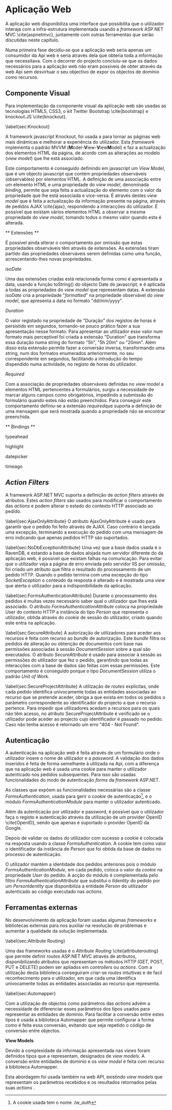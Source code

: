 Aplicação Web
=

A aplicação web disponibiliza uma interface que possibilita que o utilizador interaja com a infra-estrutura implementada usando a *framework* ASP.NET MVC \cite{aspnetmvc}, juntamente com outras ferramentas que serão discutidas neste capítulo.

Numa primeira fase decidiu-se que a aplicação web seria apenas um consumidor da Api web e seria através dela que obteria toda a informação que necessitava. Com o decorrer do projecto concluiu-se que os dados necessários para a aplicação web não eram possíveis de obter através da web Api sem desvirtuar o seu objectivo de expor os objectos de domínio como recursos.

Componente Visual
-

Para implementação da componente visual da aplicação web são usadas as tecnologias HTML5, CSS3, o *kit* Twitter Bootstrap \cite{bootstrap} e knockout.JS \cite{knockout}.

\label{sec:Knockout}

A framework javascript Knockout, foi usada a para tornar as páginas web mais dinâmicas e melhorar a experiência do utilizador. Esta *framework* implementa o padrão MVVM (**M**odel-**V**iew-**V**iew**M**odel) e faz a actualização dos elementos HTML da página, de acordo com as alterações ao modelo (*view model*) que lhe está associado.

Este comportamento é conseguido definindo em javascript um *View Model*, que é um objecto javascript que contém propriedades observáveis (observables) por elementos HTML. A definição de uma associação entre um elemento HTML e uma propriedade do *view model*, denominada *binding*, permite que seja feita a actualização do elemento com o valor da propriedade que lhe está associada e vice-versa. É através destes *view model* que é feita a actualização da informação presente na página, através de pedidos AJAX \cite{ajax}, respondendo a interacções do utilizador. É possível que existam vários elementos HTML a observar a mesma propriedade do *view model*, tomando todos o mesmo valor quando esta é alterada.

** Extensões **

É possível ainda alterar o comportamento por omissão que estas propriedades observáveis têm através de extensões. As extensões tiram partido das propriedades observáveis serem definidas como uma função, acrescentando-lhes novas propriedades.

*isoDate*

Uma das extensões criadas está relacionada forma como é apresentada a data, usando a função toString() do objecto Date do javascript, e é aplicada a todas as propriedades do *view model* que representam datas. A extensão *isoDate* cria a propriedade "*formatted*" na propriedade observável do *view model*, que apresenta a data no formato "dd/mm/yyyy".

*Duration*

O valor registado na propriedade de "Duração" dos registos de horas é persistido em segundos, tornando-se pouco prático fazer a sua apresentação nesse formato. Para apresentar ao utilizador esse valor num formato mais perceptivel foi criada a extensão "Duration" que transforma essa duração numa string do formato "5h", "5h 20m" ou "20min". Além disso esta extensão permite fazer a conversão inversa, transformando uma string, num dos formatos enumerados anteriormente, no seu correspondente em segundos, facilitando a introdução do tempo dispendido numa actividade, no registo de horas do utilizador.

*Required*

Com a associação de propriedades observáveis definidas no *view model* a elementos HTML pertencentes a formulários, surgiu a necessidade de marcar alguns campos como obrigatórios, impedindo a submissão do formulário quando estes não estão preenchidos. Para conseguir este comportamento definiu-se a extensão *required*que suporta a definição de uma mensagem que será mostrada quando a propriedade não se encontrar preenchida.

** Bindings **
 
typeahead

highlight

datepicker

timeago

*Action Filters*
-

A framework ASP.NET MVC suporta a definição de *action filters* através de atributos. Estes *action filters* são usados para modificar o comportamento das *actions* e podem alterar o estado do contexto HTTP associado ao pedido.

\label{sec:AjaxOnlyAttribute}
O atributo AjaxOnlyAttribute é usado para garantir que o pedido foi feito através de AJAX. Caso contrário é lançada uma excepção, terminando a execução do pedido com uma mensagem de erro indicando que apenas pedidos HTTP são suportados.

\label{sec:NoDbExceptionAttribute}
Uma vez que a base dados usada é o RavenDB, e estando a base de dados alojada num servidor diferente do da aplicação web, é possível que existam falhas na comunicação. Para evitar que o utilizador veja a página de erro enviada pelo servidor IIS por omissão, foi criado um atributo que filtra o resultado do processamento de um pedido HTTP. Quando o pedido termina com uma excepção do tipo *SocketException* o conteúdo da resposta é alterado e é mostrada uma *view* que alerta o utilizador para a indisponibilidade da aplicação. 

\label{sec:FormsAuthenticationAttribute}
Durante o processamento dos pedidos é muitas vezes necessário saber qual o utilizador que lhes está associado. O atributo *FormsAuthenticationAttribute*  coloca na propriedade User do contexto HTTP a instância do tipo *Person* que representa o utilizador, obtida através do *cookie* de sessão do utilizador, criado quando este entra na aplicação.

\label{sec:SecureAttribute}
A autorização de utilizadores para aceder aos recursos é feita com recurso ao *bundle* de autorização. Este *bundle* filtra os pedidos de alteração ou obtenção de documentos com base nas permissões associadas à sessão *DocumentSession* sobre a qual são executados. O atributo *SecureAttribute* é usado para associar à sessão as permissões do utilizador que fez o pedido, garantindo que todas as interacções com a base de dados são feitas com essas permissões. Este comportamento é conseguido porque o tipo *DocumentSession* utiliza o padrão *Unit of Work*.

\label{sec:SecureProjectAttribute}
A utilização de *routes* explicitas, onde cada pedido identifica univocamente todas as entidades associadas ao recurso que se pretende aceder, obriga a que exista em todos os pedidos o parâmetro correspondente ao identificador do projecto a que o recurso pertence. Para impedir que utilizadores acedam a recursos para os quais não têm acesso, no atributo SecureProjectAttribute é verificado se o utilizador pode aceder ao projecto cujo identificador é passado no pedido. Caso não tenha acesso é retornado um erro "404 - Not Found".

Autenticação
-

A autenticação na aplicação web é feita através de um formulário onde o utilizador insere o nome de utilizador e a *password*. A validação dos dados inseridos é feita de forma semelhante à utilizada na Api, com a diferença que na aplicação web é usada uma cookie para manter o utilizador autenticado nos pedidos subsequentes. Para isso são usadas funcionalidades do modo de autenticação *forms* da *framework* ASP.NET. 

As classes que expõem as funcionalidades necessárias são a classe *FormsAuthentication*, usada para gerir o *cookie* de autenticação[^cookie], e o módulo *FormsAuthenticationModule* para manter o utilizador autenticado. 

[^cookie]: A cookie usada tem o nome *.tw_auth*

Além da autenticação por utilizador e password, é possível que o utilizador faça o registo e autenticação através da utilização de um provider OpenID \cite{OpenID}, sendo que apenas é suportado o provider OpenID da Google.

Depois de validar os dados do utilizador com sucesso a cookie é colocada na resposta usando a classe *FormsAuthentication*.
A cookie tem como valor o identificador da instância de *Person* que foi obtida da base de dados no processo de autenticação. 

O utilizador mantém a identidade dos pedidos anteriores pois o módulo *FormsAuthenticationModule*, em cada pedido, coloca o valor da *cookie* na propriedade *User* do pedido. A acção do módulo é complementada pelo filtro *FormsAuthenticationAttribute* que substitui o *IIdentity* do pedido por um *PersonIdentity* que disponibiliza a entidade *Person* do utilizador autenticado ao código executado nas *actions*.


Ferramentas externas
- 

No desenvolvimento da aplicação foram usadas algumas *frameworks* e bibliotecas externas para nos auxiliar na resolução de problemas e aumentar a qualidade da solução implementada. 

\label{sec:Attribute Routing}

Uma das frameworks usadas é o *Attribute Routing* \cite{attributerouting} que permite definir *routes* ASP.NET MVC através de atributos, disponibilizando atributos que representam os métodos HTTP (GET, POST, PUT e DELETE) podem ser apliados em *controllers* ou *actions*. Com a utilização desta biblioteca conseguiram criar-se *routes* intuitivas e de facil reconhecimento para o utilizador, em que cada uma identifica univocamente todas as entidades associadas ao recurso que representa.

\label{sec:Automapper}

Com a utilização de objectos como parâmetros das *actions* advém a necessidade de diferenciar esses parâmetros dos tipos usados para representar as entidades de dominio. Para facilitar a conversão entre estes tipos é usada a biblioteca Automapper que permite configurar a forma como é feita essa conversão, evitando que seja repetido o código de conversão entre objectos.

**View Models**

Devido à complexidade da informação apresentada nas *views* foram definidos tipos que a representam, designados de *view models*. A conversão entre entidades de dominio e os *view model* é feita com recurso à biblioteca Automapper.

Esta abordagem foi usada também na web API, existindo *view models* que representam os parâmetros recebidos e os resultados retornados pelas suas *actions* .

